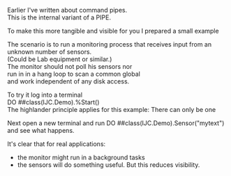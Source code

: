 Earlier I've written about command pipes.  
This is the internal variant of a PIPE.  
 
To make this more tangible and visible for you I prepared a small example
  
The scenario is to run a monitoring process that receives 
input from an unknown number of sensors.  
(Could be Lab equipment or similar.)  
The monitor should not poll his sensors nor  
run in in a hang loop to scan a common global  
and work independent of any disk access.  
  
To try it log into a terminal  
    DO ##class(IJC.Demo).%Start()  
The highlander principle applies for this example: There can only be one  
   
Next open a new terminal and run
    DO ##class(IJC.Demo).Sensor("mytext")
and see what happens.

It's clear that for real applications:
- the monitor might run in a background tasks
- the sensors will do something useful. But this reduces visibility.
   
